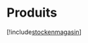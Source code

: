 # Produits

[!include[stockenmagasin](produits.stockenmagasin.autogen.md)]


























































